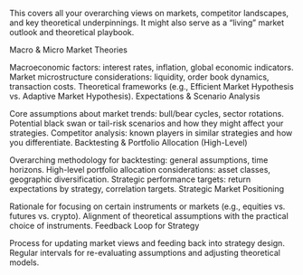 This covers all your overarching views on markets, competitor landscapes, and key theoretical underpinnings. It might also serve as a “living” market outlook and theoretical playbook.

Macro & Micro Market Theories

Macroeconomic factors: interest rates, inflation, global economic indicators.
Market microstructure considerations: liquidity, order book dynamics, transaction costs.
Theoretical frameworks (e.g., Efficient Market Hypothesis vs. Adaptive Market Hypothesis).
Expectations & Scenario Analysis

Core assumptions about market trends: bull/bear cycles, sector rotations.
Potential black swan or tail-risk scenarios and how they might affect your strategies.
Competitor analysis: known players in similar strategies and how you differentiate.
Backtesting & Portfolio Allocation (High-Level)

Overarching methodology for backtesting: general assumptions, time horizons.
High-level portfolio allocation considerations: asset classes, geographic diversification.
Strategic performance targets: return expectations by strategy, correlation targets.
Strategic Market Positioning

Rationale for focusing on certain instruments or markets (e.g., equities vs. futures vs. crypto).
Alignment of theoretical assumptions with the practical choice of instruments.
Feedback Loop for Strategy

Process for updating market views and feeding back into strategy design.
Regular intervals for re-evaluating assumptions and adjusting theoretical models.
